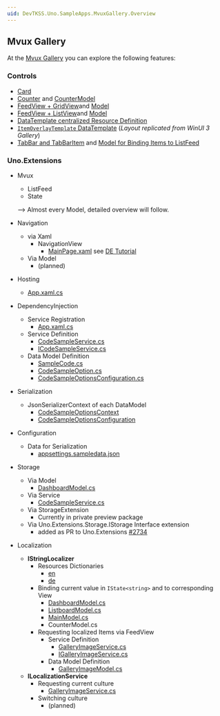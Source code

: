 ```yaml
---
uid: DevTKSS.Uno.SampleApps.MvuxGallery.Overview
---
```


## Mvux Gallery

At the [Mvux Gallery](../../../src/DevTKSS.Uno.Samples.MvuxGallery/) you can explore the following features:

### Controls

- [Card](../../../src/DevTKSS.Uno.Samples.MvuxGallery/Presentation/Views/SimpleCardsPage.xaml)
- [Counter](../../../src/DevTKSS.Uno.Samples.MvuxGallery/Presentation/Views/CounterPage.xaml) and [CounterModel](../../../src/DevTKSS.Uno.Samples.MvuxGallery/Presentation/ViewModels/CounterModel.cs)
- [FeedView + GridView](../../../src/DevTKSS.Uno.Samples.MvuxGallery/Presentation/Views/DashboardPage.xaml)and [Model](../../../src/DevTKSS.Uno.Samples.MvuxGallery/Presentation/ViewModels/DashboardModel.cs)
- [FeedView + ListView](../../../src/DevTKSS.Uno.Samples.MvuxGallery/Presentation/Views/ListboardPage.xaml)and [Model](../../../src/DevTKSS.Uno.Samples.MvuxGallery/Presentation/ViewModels/ListboardModel.cs)
- [DataTemplate centralized Resource Definition](../../../src/DevTKSS.Uno.Samples.MvuxGallery/Styles/Generic.xaml)
- [`ItemOverlayTemplate` DataTemplate](../../../src/DevTKSS.Uno.Samples.MvuxGallery/Styles/Generic.xaml) (*Layout replicated from WinUI 3 Gallery*)
- [TabBar and TabBarItem](../../../src/DevTKSS.Uno.Samples.MvuxGallery/Presentation/Views/DashboardPage.xaml) and [Model for Binding Items to ListFeed](../../../src/DevTKSS.Uno.Samples.MvuxGallery/Presentation/ViewModels/DashboardModel.cs)

### Uno.Extensions

- Mvux
  - ListFeed
  - State

  --> Almost every Model, detailed overview will follow.

- Navigation
  - via Xaml
    - NavigationView
      - [MainPage.xaml](../../../src/DevTKSS.Uno.Samples.MvuxGallery/Presentation/Views/MainPage.xaml) see [DE Tutorial](./How-To-XamlNavigation.md)
  - Via Model
    - (planned)

- Hosting  
  - [App.xaml.cs](../../../src/DevTKSS.Uno.Samples.MvuxGallery/App.xaml.cs)

- DependencyInjection
  - Service Registration
    - [App.xaml.cs](../../../src/DevTKSS.Uno.Samples.MvuxGallery/App.xaml.cs)
  - Service Definition
    - [CodeSampleService.cs](../../../src/DevTKSS.Uno.Samples.MvuxGallery/Models/CodeSamples/CodeSampleService.cs)
    - [ICodeSampleService.cs](../../../src/DevTKSS.Uno.Samples.MvuxGallery/Models/CodeSamples/ICodeSampleService.cs)
  - Data Model Definition
    - [SampleCode.cs](../../../src/DevTKSS.Uno.Samples.MvuxGallery/Models/CodeSamples/SampleCode.cs)
    - [CodeSampleOption.cs](../../../src/DevTKSS.Uno.Samples.MvuxGallery/Models/CodeSamples/CodeSampleOption.cs)
    - [CodeSampleOptionsConfiguration.cs](../../../src/DevTKSS.Uno.Samples.MvuxGallery/Models/CodeSamples/CodeSampleOptionsConfiguration.cs)

- Serialization
  - JsonSerializerContext of each DataModel
    - [CodeSampleOptionsContext](../../../src/DevTKSS.Uno.Samples.MvuxGallery/Models/CodeSamples/CodeSampleOptions.cs)
    - [CodeSampleOptionsConfiguration](../../../src/DevTKSS.Uno.Samples.MvuxGallery/Models/CodeSamples/CodeSampleOptionsConfiguration.cs)

- Configuration
  - Data for Serialization  
    - [appsettings.sampledata.json](../../../src/DevTKSS.Uno.Samples.MvuxGallery/appsettings.sampledata.json)

- Storage
  - Via Model
    - [DashboardModel.cs](../../../src/DevTKSS.Uno.Samples.MvuxGallery/Presentation/ViewModels/DashboardModel.cs)
  - Via Service
    - [CodeSampleService.cs](../../../src/DevTKSS.Uno.Samples.MvuxGallery/Models/CodeSamples/CodeSampleService.cs)
  - Via StorageExtension
    - Currently in private preview package
  - Via Uno.Extensions.Storage.IStorage Interface extension
    - added as PR to Uno.Extensions [#2734](https://github.com/unoplatform/uno.extensions/pull/2734)

- Localization
  - **IStringLocalizer**
    - Resources Dictionaries
      - [en](../../../src/DevTKSS.Uno.Samples.MvuxGallery/Strings/en/)
      - [de](../../../src/DevTKSS.Uno.Samples.MvuxGallery/Strings/de/)
    - Binding current value in `IState<string>` and to corresponding View  
      - [DashboardModel.cs](../../../src/DevTKSS.Uno.Samples.MvuxGallery/Presentation/ViewModels/DashboardModel.cs)
      - [ListboardModel.cs](../../../src/DevTKSS.Uno.Samples.MvuxGallery/Presentation/ViewModels/ListboardModel.cs)
      - [MainModel.cs](../../../src/DevTKSS.Uno.Samples.MvuxGallery/Presentation/ViewModels/MainModel.cs)
      - CounterModel.cs  
    - Requesting localized Items via FeedView  
      - Service Definition  
        - [GalleryImageService.cs](../../../src/DevTKSS.Uno.Samples.MvuxGallery/Models/GalleryImages/GalleryImageService.cs)
        - [IGalleryImageService.cs](../../../src/DevTKSS.Uno.Samples.MvuxGallery/Models/GalleryImages/IGalleryImageService.cs)
      - Data Model Definition  
        - [GalleryImageModel.cs](../../../src/DevTKSS.Uno.Samples.MvuxGallery/Models/GalleryImages/GalleryImageModel.cs)
  - **ILocalizationService**
    - Requesting current culture
      - [GalleryImageService.cs](../../../src/DevTKSS.Uno.Samples.MvuxGallery/Models/GalleryImages/GalleryImageService.cs)
    - Switching culture
      - (planned)
